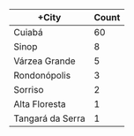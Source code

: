 |+City | Count |
|------------ | -----------|
| Cuiabá | 60 |
| Sinop | 8 |
| Várzea Grande | 5 |
| Rondonópolis | 3 |
| Sorriso | 2 |
| Alta Floresta | 1 |
| Tangará da Serra | 1 |
